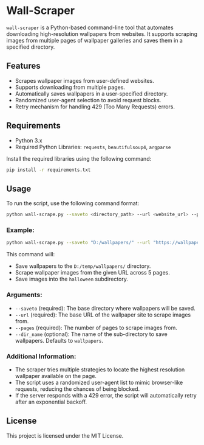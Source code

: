 # Wall-Scraper

`wall-scraper` is a Python-based command-line tool that automates downloading high-resolution wallpapers from websites. It supports scraping images from multiple pages of wallpaper galleries and saves them in a specified directory.

## Features

- Scrapes wallpaper images from user-defined websites.
- Supports downloading from multiple pages.
- Automatically saves wallpapers in a user-specified directory.
- Randomized user-agent selection to avoid request blocks.
- Retry mechanism for handling 429 (Too Many Requests) errors.

## Requirements

- Python 3.x
- Required Python Libraries: `requests`, `beautifulsoup4`, `argparse`

Install the required libraries using the following command:

```bash
pip install -r requirements.txt
```

## Usage

To run the script, use the following command format:

```bash
python wall-scrape.py --saveto <directory_path> --url <website_url> --pages <number_of_pages> [--dir_name <subdirectory_name>]
```

### Example:

```bash
python wall-scrape.py --saveto "D:/wallpapers/" --url "https://wallpaperscraft.com/tag/pumpkins/3840x2160" --pages 5 --dir_name "halloween"
```

This command will:

- Save wallpapers to the `D:/temp/wallpapers/` directory.
- Scrape wallpaper images from the given URL across 5 pages.
- Save images into the `halloween` subdirectory.

### Arguments:

- `--saveto` (required): The base directory where wallpapers will be saved.
- `--url` (required): The base URL of the wallpaper site to scrape images from.
- `--pages` (required): The number of pages to scrape images from.
- `--dir_name` (optional): The name of the sub-directory to save wallpapers. Defaults to `wallpapers`.

### Additional Information:

- The scraper tries multiple strategies to locate the highest resolution wallpaper available on the page.
- The script uses a randomized user-agent list to mimic browser-like requests, reducing the chances of being blocked.
- If the server responds with a 429 error, the script will automatically retry after an exponential backoff.

## License

This project is licensed under the MIT License.
